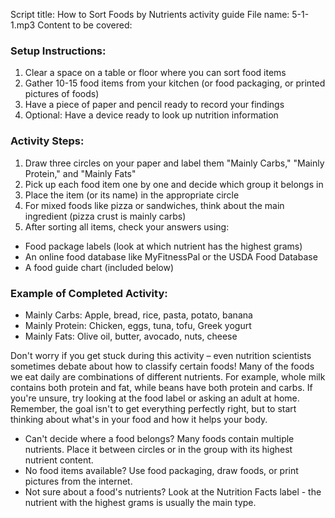 Script title: How to Sort Foods by Nutrients activity guide
File name: 5-1-1.mp3
Content to be covered:
### Setup Instructions:
1. Clear a space on a table or floor where you can sort food items
2. Gather 10-15 food items from your kitchen (or food packaging, or printed pictures of foods)
3. Have a piece of paper and pencil ready to record your findings
4. Optional: Have a device ready to look up nutrition information

### Activity Steps:
1. Draw three circles on your paper and label them "Mainly Carbs," "Mainly Protein," and "Mainly Fats"
2. Pick up each food item one by one and decide which group it belongs in
3. Place the item (or its name) in the appropriate circle
4. For mixed foods like pizza or sandwiches, think about the main ingredient (pizza crust is mainly carbs)
5. After sorting all items, check your answers using:

- Food package labels (look at which nutrient has the highest grams)
- An online food database like MyFitnessPal or the USDA Food Database
- A food guide chart (included below)

### Example of Completed Activity:

- Mainly Carbs: Apple, bread, rice, pasta, potato, banana
- Mainly Protein: Chicken, eggs, tuna, tofu, Greek yogurt
- Mainly Fats: Olive oil, butter, avocado, nuts, cheese

Don't worry if you get stuck during this activity – even nutrition scientists sometimes debate about how to classify certain foods! Many of the foods we eat daily are combinations of different nutrients. For example, whole milk contains both protein and fat, while beans have both protein and carbs. If you're unsure, try looking at the food label or asking an adult at home. Remember, the goal isn't to get everything perfectly right, but to start thinking about what's in your food and how it helps your body.

- Can't decide where a food belongs? Many foods contain multiple nutrients. Place it between circles or in the group with its highest nutrient content.
- No food items available? Use food packaging, draw foods, or print pictures from the internet.
- Not sure about a food's nutrients? Look at the Nutrition Facts label - the nutrient with the highest grams is usually the main type.
